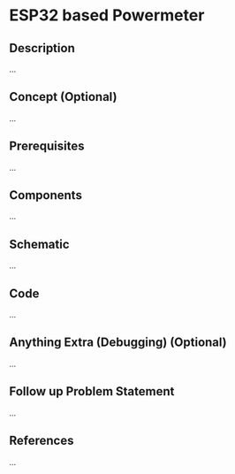 # ESP32 based Powermeter
## Description
...
## Concept (Optional)
...
## Prerequisites
...
## Components
...
## Schematic
...
## Code
...
## Anything Extra (Debugging) (Optional)
...
## Follow up Problem Statement
...
## References
...

